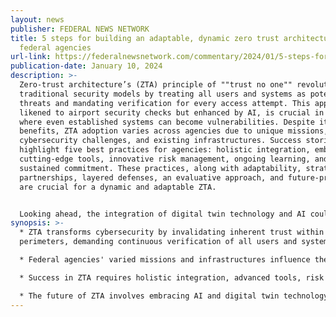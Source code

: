 ```yaml
---
layout: news
publisher: FEDERAL NEWS NETWORK
title: 5 steps for building an adaptable, dynamic zero trust architecture within
  federal agencies
url-link: https://federalnewsnetwork.com/commentary/2024/01/5-steps-for-building-an-adaptable-dynamic-zero-trust-architecture-within-federal-agencies/
publication-date: January 10, 2024
description: >-
  Zero-trust architecture’s (ZTA) principle of ""trust no one"" revolutionizes
  traditional security models by treating all users and systems as potential
  threats and mandating verification for every access attempt. This approach,
  likened to airport security checks but enhanced by AI, is crucial in a world
  where even established systems can become vulnerabilities. Despite its
  benefits, ZTA adoption varies across agencies due to unique missions,
  cybersecurity challenges, and existing infrastructures. Success stories
  highlight five best practices for agencies: holistic integration, embracing
  cutting-edge tools, innovative risk management, ongoing learning, and
  sustained commitment. These practices, along with adaptability, strategic
  partnerships, layered defenses, an evaluative approach, and future-proofing,
  are crucial for a dynamic and adaptable ZTA.


  Looking ahead, the integration of digital twin technology and AI could enhance ZTA's efficiency and dynamism. Standardization and open-source contributions are seen as key to simplifying ZTA implementations and reducing costs, promoting a collaborative environment for setting universal benchmarks and ensuring interoperability across diverse ZTA solutions.
synopsis: >-
  * ZTA transforms cybersecurity by invalidating inherent trust within network
  perimeters, demanding continuous verification of all users and systems.

  * Federal agencies' varied missions and infrastructures influence their ZTA adoption, with cutting-edge technologies like SASE, SD-WAN, and digital twin technology aiding implementation.

  * Success in ZTA requires holistic integration, advanced tools, risk management, continuous learning, and sustained commitment, combined with strategic partnerships and layered defenses.

  * The future of ZTA involves embracing AI and digital twin technology for efficiency and adopting standardization and open-source practices for cost-effective and interoperable solutions.
---
```

